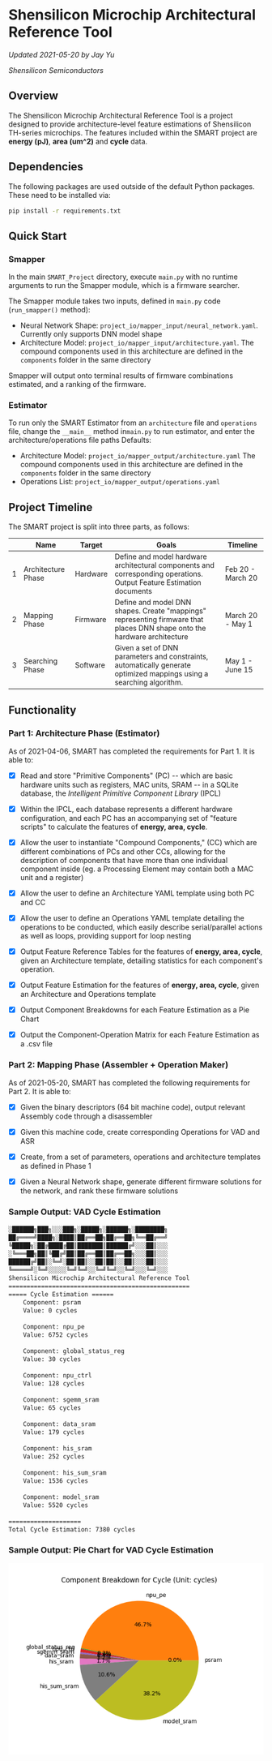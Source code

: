 # Shensilicon Microchip Architectural Reference Tool

*Updated 2021-05-20 by Jay Yu*

*Shensilicon Semiconductors*

## Overview

The Shensilicon Microchip Architectural Reference Tool is a project designed to provide architecture-level feature estimations of Shensilicon TH-series microchips. The features included within the SMART project are **energy (pJ)**, **area (um^2)** and **cycle** data.

## Dependencies

The following packages are used outside of the default Python packages. These need to be installed via:

```bash
pip install -r requirements.txt
```

## Quick Start

### Smapper
In the main `SMART_Project` directory, execute `main.py` with no runtime arguments to run the Smapper module, which is a firmware searcher.

The Smapper module takes two inputs, defined in `main.py` code (`run_smapper()` method):
- Neural Network Shape: `project_io/mapper_input/neural_network.yaml`. Currently only supports DNN model shape
- Architecture Model: `project_io/mapper_input/architecture.yaml`. The compound components used in this architecture are defined in the `components` folder in the same directory

Smapper will output onto terminal results of firmware combinations estimated, and a ranking of the firmware.

### Estimator

To run only the SMART Estimator from an `architecture` file and `operations` file, change the `__main__` method in`main.py` to run estimator, and enter the architecture/operations file paths
Defaults:
- Architecture Model: `project_io/mapper_output/architecture.yaml` The compound components used in this architecture are defined in the `components` folder in the same directory
- Operations List: `project_io/mapper_output/operations.yaml`

## Project Timeline

The SMART project is split into three parts, as follows:

|      | Name               | Target   | Goals                                                        | Timeline          |
| ---- | ------------------ | -------- | ------------------------------------------------------------ | ----------------- |
| 1    | Architecture Phase | Hardware | Define and model hardware architectural components and corresponding operations. Output Feature Estimation documents | Feb 20 - March 20 |
| 2    | Mapping Phase      | Firmware | Define and model DNN shapes. Create "mappings" representing firmware that places DNN shape onto the hardware architecture | March 20 - May 1  |
| 3    | Searching Phase    | Software | Given a set of DNN parameters and constraints, automatically generate optimized mappings using a searching algorithm. | May 1 - June 15   |

## Functionality

### Part 1:  Architecture  Phase (Estimator)

As of 2021-04-06, SMART has completed the requirements for Part 1. It is able to:

- [x] Read and store "Primitive Components" (PC) -- which are basic hardware units such as registers, MAC units, SRAM --  in a SQLite database, the *Intelligent Primitive Component Library* (IPCL)

- [x] Within the IPCL, each database represents a different hardware configuration, and each PC has an accompanying set of "feature scripts" to calculate the features of **energy, area, cycle**.

- [x] Allow the user to instantiate "Compound Components," (CC) which are different combinations of PCs and other CCs, allowing for the description of components that have more than one individual component inside (eg. a Processing Element may contain both a MAC unit and a register)

- [x] Allow the user to define an Architecture YAML template using both PC and CC

- [x] Allow the user to define an Operations YAML template detailing the operations to be conducted, which easily describe serial/parallel actions as well as loops, providing support for loop nesting

- [x] Output Feature Reference Tables for the features of **energy, area, cycle**, given an Architecture template, detailing statistics for each component's operation.

- [x] Output Feature Estimation for the features of **energy, area, cycle**, given an Architecture and Operations template

- [x] Output Component Breakdowns for each Feature Estimation as a Pie Chart

- [x] Output the Component-Operation Matrix for each Feature Estimation as a .csv file

### Part 2: Mapping Phase (Assembler + Operation Maker)

As of 2021-05-20, SMART has completed the following requirements for Part 2. It is able to:

- [x] Given the binary descriptors (64 bit machine code), output relevant Assembly code through a disassembler

- [x] Given this machine code, create corresponding Operations for VAD and ASR

- [x] Create, from a set of parameters, operations and architecture templates as defined in Phase 1

- [x] Given a Neural Network shape, generate different firmware solutions for the network, and rank these firmware solutions

### Sample Output: VAD Cycle Estimation

```
░██████╗███╗░░░███╗░█████╗░██████╗░████████╗
██╔════╝████╗░████║██╔══██╗██╔══██╗╚══██╔══╝
╚█████╗░██╔████╔██║███████║██████╔╝░░░██║░░░
░╚═══██╗██║╚██╔╝██║██╔══██║██╔══██╗░░░██║░░░
██████╔╝██║░╚═╝░██║██║░░██║██║░░██║░░░██║░░░
╚═════╝░╚═╝░░░░░╚═╝╚═╝░░╚═╝╚═╝░░╚═╝░░░╚═╝░░░
Shensilicon Microchip Architectural Reference Tool
==================================================
===== Cycle Estimation ======
	Component: psram
	Value: 0 cycles

	Component: npu_pe
	Value: 6752 cycles

	Component: global_status_reg
	Value: 30 cycles

	Component: npu_ctrl
	Value: 128 cycles

	Component: sgemm_sram
	Value: 65 cycles

	Component: data_sram
	Value: 179 cycles

	Component: his_sram
	Value: 252 cycles

	Component: his_sum_sram
	Value: 1536 cycles

	Component: model_sram
	Value: 5520 cycles

====================
Total Cycle Estimation: 7380 cycles
```
### Sample Output: Pie Chart for VAD Cycle Estimation

![Image](project_io/estimation_output/ref-output/vad_cycle_piechart.png)
